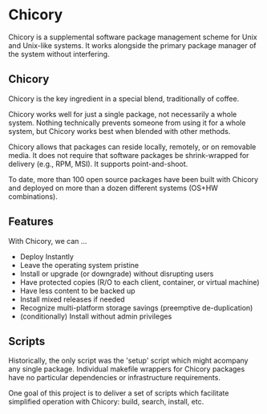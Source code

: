 # Chicory

Chicory is a supplemental software package management scheme
for Unix and Unix-like systems. It works alongside the primary
package manager of the system without interfering.

## Chicory

Chicory is the key ingredient in a special blend, traditionally of coffee. 

Chicory works well for just a single package, not necessarily a whole
system. Nothing technically prevents someone from using it for a whole
system, but Chicory works best when blended with other methods.

Chicory allows that packages can reside locally, remotely, or on removable media.
It does not require that software packages be shrink-wrapped for delivery (e.g., RPM, MSI).
It supports point-and-shoot.

To date, more than 100 open source packages have been built with Chicory
and deployed on more than a dozen different systems (OS+HW combinations).

## Features

With Chicory, we can … 

* Deploy Instantly
* Leave the operating system pristine
* Install or upgrade (or downgrade) without disrupting users
* Have protected copies (R/O to each client, container, or virtual machine)
* Have less content to be backed up
* Install mixed releases if needed
* Recognize multi-platform storage savings (preemptive de-duplication)
* (conditionally) Install without admin privileges

## Scripts

Historically, the only script was the 'setup' script which might acompany
any single package. Individual makefile wrappers for Chicory packages
have no particular dependencies or infrastructure requirements.

One goal of this project is to deliver a set of scripts which facilitate
simplified operation with Chicory: build, search, install, etc.

